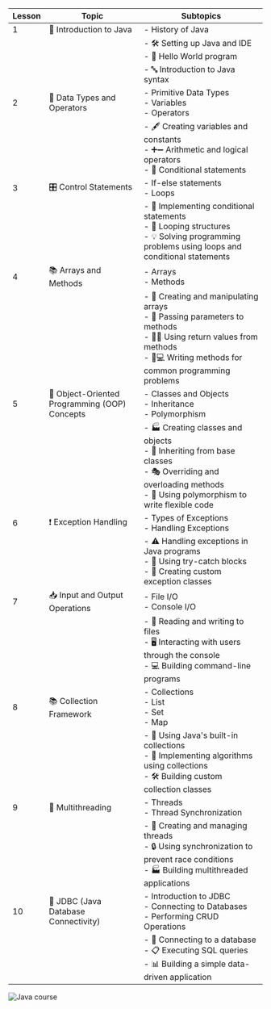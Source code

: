 | Lesson | Topic                                       | Subtopics                                                                                  |
|--------|---------------------------------------------|--------------------------------------------------------------------------------------------|
| 1      | 🌟 Introduction to Java                      | - History of Java<br>                                       |
|        |                                             | - 🛠️ Setting up Java and IDE<br>- 👋 Hello World program                                   |
|        |                                             | - 🔤 Introduction to Java syntax                                                           |
| 2      | 🧮 Data Types and Operators                  | - Primitive Data Types<br>- Variables<br>- Operators                                       |
|        |                                             | - 🖋️ Creating variables and constants<br>- ➕➖ Arithmetic and logical operators<br>- 🤔 Conditional statements |
| 3      | 🎛️ Control Statements                        | - If-else statements<br>- Loops                                                            |
|        |                                             | - 🧪 Implementing conditional statements<br>- 🔁 Looping structures<br>- 💡 Solving programming problems using loops and conditional statements |
| 4      | 📚 Arrays and Methods                         | - Arrays<br>- Methods                                                                      |
|        |                                             | - 📝 Creating and manipulating arrays<br>- 🎁 Passing parameters to methods<br>- 🎁🔙 Using return values from methods<br>- 📝💻 Writing methods for common programming problems |
| 5      | 🌟 Object-Oriented Programming (OOP) Concepts | - Classes and Objects<br>- Inheritance<br>- Polymorphism                                   |
|        |                                             | - 🏭 Creating classes and objects<br>- 🧬 Inheriting from base classes<br>- 🎭 Overriding and overloading methods<br>- 💪 Using polymorphism to write flexible code |
| 6      | ❗ Exception Handling                         | - Types of Exceptions<br>- Handling Exceptions                                            |
|        |                                             | - ⚠️ Handling exceptions in Java programs<br>- 🤲 Using try-catch blocks<br>- 🤖 Creating custom exception classes |
| 7      | 📥 Input and Output Operations                | - File I/O<br>- Console I/O                                                                |
|        |                                             | - 📖 Reading and writing to files<br>- 🖥️ Interacting with users through the console<br>- 💻 Building command-line programs |
| 8      | 📚 Collection Framework                       | - Collections<br>- List<br>- Set<br>- Map                                                  |
|        |                                             | - 🧰 Using Java's built-in collections<br>- 🧮 Implementing algorithms using collections<br>- 🛠️ Building custom collection classes |
| 9      | 🔗 Multithreading                            | - Threads<br>- Thread Synchronization                                                     |
|        |                                             | - 🧵 Creating and managing threads<br>- 🔒 Using synchronization to prevent race conditions<br>- 🏭 Building multithreaded applications |
| 10     | 💾 JDBC (Java Database Connectivity)         | - Introduction to JDBC<br>- Connecting to Databases<br>- Performing CRUD Operations        |
|        |                                             | - 🤝 Connecting to a database<br>- 📋 Executing SQL queries<br>- 📊 Building a simple data-driven application |





![Java course](https://kroki.io/graphviz/svg/eNqNlF1vmzAUhu_zK6xct1JovhUxqU33Va3KpPUuVJODT8HDOUbHZhmb-t9nQl1CqoZcgeWX85yP9yBkQjxP2Wf2r8cYccyEpPDhZuFOqAWwtUl5DiFBbDkmCi6YsaWC8EkqBeKCVc9YK03hLpXWXT9ptMi3EF6T5Ko-G_kXwmD0uOi5sKbY1MxYFcYC_Rzs2YwpvgEV9u_4b86WuiAD_UVzoXQc2vr8DYzRGKxfPggi_IqWtChiKzUyq1kVo_9-qkomqd2o4iXdg_wfDwlXnnAV4S23nD2UORjGUbBVDsStJtNFSQgAT2OGHjOMcKmrShT7YbmFLbjWdQHKqjW7Q8JG8ThrEUaeMIrwmoiXdRH3YFMtOgmGq63G04SxJ4wjXG1-Obdcrki6_EGw76TdwLdbiUkXKpeYnQZNPGgS4cc_MeT7kX9x5agz4hvgZwxk6hnTyll5YeuRF7Z6rSfvoN19y8pjj72tZ-ZZs2r4Lk7t4U-uYbDTlHVBYk1-y95DzD1iHuF9oay0KQEXZ7TL9ao8HTsYvG7hIMK725tlZ0ytBKDb1nOMG7DLD34Z2bpWEYj2ljaaode4pmBytGWNbORldQrtVWlkYy_bW6Zt90Y18apq1m2rNqKpF-UF5erIbY1s5mWvP6i2VxrlvKV8m-C8kQaDlvag5ufec-8_W7wTyA==)





